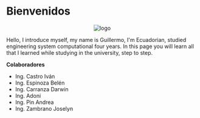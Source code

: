 # Bienvenidos

<div style="text-align: center;">

<img :src="$withBase('/img/logo.png')" alt="logo">

</div>

Hello, I introduce myself, my name is Guillermo, I'm Ecuadorian, studied engineering system computational four years. In this page you will learn all that I learned while studying in the university, step to step.

<About-Course />


**Colaboradores**
* Ing. Castro Iván
* Ing. Espinoza Belén
* Ing. Carranza Darwin
* Ing. Adoni
* Ing. Pin Andrea
* Ing. Zambrano Joselyn
